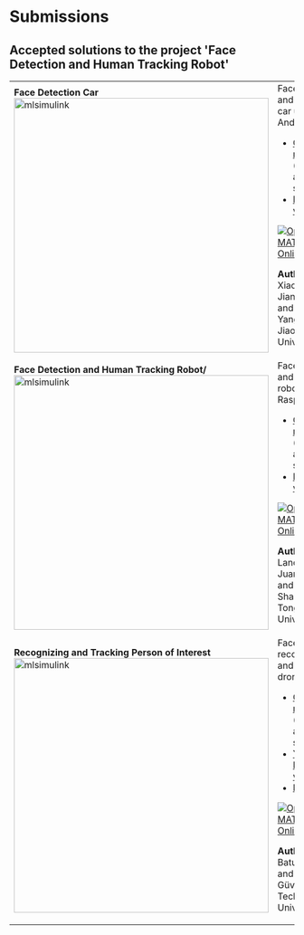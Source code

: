 # Submissions

## Accepted solutions to the project 'Face Detection and Human Tracking Robot'
<table>
<tr class="odd">
<td>
<b>Face Detection Car</b><br>
<img src="https://gist.githubusercontent.com/robertogl/e0115dc303472a9cfd52bbbc8edb7665/raw/HumanTrackingRobot.png" alt="mlsimulink" width="450"/>
</td>
<td> 
Face detection and tracking car using Android device<br>
<ul>
<li><a href="https://github.com/VoidXia/Face-Detection-Car/">GitHub repository</a> (available as a submodule)</li>
<li><a href="https://github.com/VoidXia/Face-Detection-Car/blob/main/Face%20Tracking%20Demo.mp4">Demo video</a></li></ul>

[![Open in MATLAB Online](https://www.mathworks.com/images/responsive/global/open-in-matlab-online.svg)](https://matlab.mathworks.com/open/github/v1?repo=VoidXia/Face-Detection-Car)

**Authors:** Xiaoheng Xia, Jianglong Li, and Jialin Yang, Shanghai Jiao Tong University
</td>
</tr>

<tr class="odd">
<td>
<b>Face Detection and Human Tracking Robot/</b><br>
<img src="https://gist.githubusercontent.com/robertogl/e0115dc303472a9cfd52bbbc8edb7665/raw/HumanTrackingRobot.png" alt="mlsimulink" width="450"/>
</td>
<td> 
Face detection and tracking robot using Raspberry Pi<br>
<ul>
<li><a href="https://github.com/lancg/Face-Detection-and-Human-Tracking-Robot">GitHub repository</a> (available as a submodule)</li>
<li><a href="https://github.com/lancg/Face-Detection-and-Human-Tracking-Robot/blob/0f6801a00d706ab8352d62e2c8982df95976f72b/test_success_clip.MP4">Demo video</a></li></ul>

[![Open in MATLAB Online](https://www.mathworks.com/images/responsive/global/open-in-matlab-online.svg)](https://matlab.mathworks.com/open/github/v1?repo=lancg/Face-Detection-and-Human-Tracking-Robot)

**Authors:** Lancong Guo, Juanyu Zhou, and Jinfan Liu, Shanghai Jiao Tong University
</td>
</tr>

<tr class="odd">
<td>
<b>Recognizing and Tracking Person of Interest</b><br>
<img src="https://gist.githubusercontent.com/robertogl/e0115dc303472a9cfd52bbbc8edb7665/raw/HumanTrackingRobot.png" alt="mlsimulink" width="450"/>
</td>
<td> 
Face recognition and tracking drone<br>
<ul>
<li><a href="https://github.com/batuhanaavci/Recognizing-and-Tracking-Person-of-Interest">GitHub repository</a> (available as a submodule)</li>
<li><a href="https://www.youtube.com/watch?v=i7bYXnRy8Vc&t=7s">YouTube Demo video</a></li>
<li><a href="https://ieeexplore.ieee.org/document/10197971">Paper</a></li></ul>

[![Open in MATLAB Online](https://www.mathworks.com/images/responsive/global/open-in-matlab-online.svg)](https://matlab.mathworks.com/open/github/v1?repo=lancg/Face-Detection-and-Human-Tracking-Robot)

**Authors:**  Batuhan Avci and Enes Can Güven, Istanbul Technical University
</td>
</tr>

</table>
